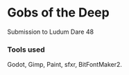 # Gobs of the Deep

Submission to Ludum Dare 48

### Tools used

Godot, Gimp, Paint, sfxr, BitFontMaker2.

